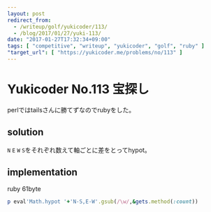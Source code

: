 ```yaml
---
layout: post
redirect_from:
  - /writeup/golf/yukicoder/113/
  - /blog/2017/01/27/yuki-113/
date: "2017-01-27T17:32:34+09:00"
tags: [ "competitive", "writeup", "yukicoder", "golf", "ruby" ]
"target_url": [ "https://yukicoder.me/problems/no/113" ]
---
```


# Yukicoder No.113 宝探し

perlではtailsさんに勝てずなのでrubyをした。

## solution

`N` `E` `W` `S`をそれぞれ数えて軸ごとに差をとってhypot。

## implementation

ruby $61$byte

``` ruby
p eval'Math.hypot '+'N-S,E-W'.gsub(/\w/,&gets.method(:count))
```
